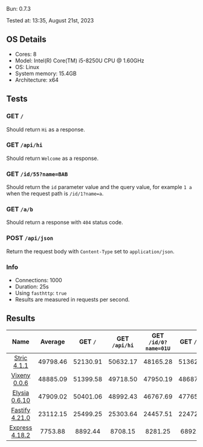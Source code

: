 Bun: 0.7.3

Tested at: 13:35, August 21st, 2023

## OS Details
- Cores: 8
- Model: Intel(R) Core(TM) i5-8250U CPU @ 1.60GHz
- OS: Linux
- System memory: 15.4GB
- Architecture: x64
## Tests
### GET `/`
Should return `Hi` as a response.
### GET `/api/hi`
Should return `Welcome` as a response.
### GET `/id/55?name=BAB`
Should return the `id` parameter value and the query value, for example `1 a` when the request path is `/id/1?name=a`.
### GET `/a/b`
Should return a response with `404` status code.
### POST `/api/json`
Return the request body with `Content-Type` set to `application/json`.
### Info
- Connections: 1000
- Duration: 25s
- Using `fasthttp`: `true`
- Results are measured in requests per second.

## Results
| Name | Average | GET `/` | GET `/api/hi` | GET `/id/0?name=01U` | GET `/a/b` | POST `/api/json` |
|  :---: | :---: | :---: | :---: | :---: | :---: | :---: |
| [Stric 4.1.1](/results/main/Stric) | 49798.46 | 52130.91 | 50632.17 | 48165.28 | 51362.53 | 46701.43 |
| [Vixeny 0.0.6](/results/main/Vixeny) | 48885.09 | 51399.58 | 49718.50 | 47950.19 | 48687.50 | 46669.70 |
| [Elysia 0.6.10](/results/main/Elysia) | 47909.02 | 50401.06 | 48992.43 | 46767.69 | 47765.02 | 45618.88 |
| [Fastify 4.21.0](/results/main/Fastify) | 23112.15 | 25499.25 | 25303.64 | 24457.51 | 22472.76 | 17827.59 |
| [Express 4.18.2](/results/main/Express) | 7753.88 | 8892.44 | 8708.15 | 8281.25 | 6892.88 | 5994.68 |